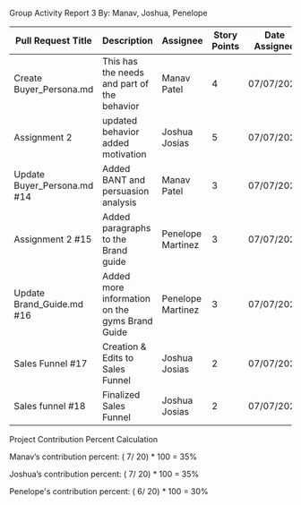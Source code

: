 Group Activity Report 3
By: Manav, Joshua, Penelope


| Pull Request Title | Description | Assignee  | Story Points |Date Assigned  |Date Completed |
| ------------- | ------------- |------------- | ------------- |------------- | ------------- |
| Create Buyer_Persona.md | This has the needs and part of the behavior | Manav Patel | 4 | 07/07/2023  | 07/14/2023| 
|Assignment 2 | updated behavior added motivation | Joshua Josias  | 5  | 07/07/2023  | 07/14/2023 |
| Update Buyer_Persona.md #14  | Added BANT and persuasion analysis | Manav Patel  | 3 | 07/07/2023 | 07/14/2023  |
| Assignment 2 #15 | Added paragraphs to the Brand guide | Penelope Martinez | 3 | 07/07/2023  | 07/14/2023  |
| Update Brand_Guide.md #16|Added more information on the gyms Brand Guide| Penelope Martinez | 3 | 07/07/2023| 07/14/2023 |
| Sales Funnel #17 | Creation & Edits to Sales Funnel | Joshua Josias  | 2 | 07/07/2023 | 07/14/2023  |
| Sales funnel #18  | Finalized Sales Funnel | Joshua Josias  | 2 | 07/07/2023 | 07/14/2023  |




Project Contribution Percent Calculation

Manav’s contribution percent: 
( 7/ 20) * 100 = 35%

Joshua’s contribution percent: 
( 7/ 20) * 100 = 35%

Penelope's contribution percent: 
( 6/ 20) * 100 = 30%
